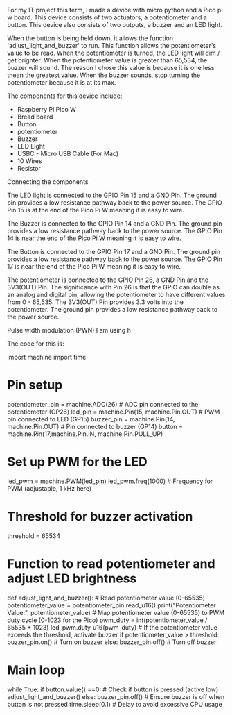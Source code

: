 For my IT project this term, I made a device with micro python and a Pico pi w board. This device consists of two actuators, a potentiometer and a button. This device also consists of two outputs, a buzzer and an LED light.  

When the button is being held down, it allows the function 'adjust_light_and_buzzer' to run. This function allows the potentiometer's value to be read. When the potentiometer is turned, the LED light will dim / get brighter. When the potentiometer value is greater than 65,534, the buzzer will sound. The reason I chose this value is because it is one less thean the greatest value. When the buzzer sounds, stop turning the potentiometer because it is at its max. 

The components for this device include: 
- Raspberry Pi Pico W 
- Bread board 
- Button 
- potentiometer 
- Buzzer 
- LED Light 
- USBC - Micro USB Cable (For Mac) 
- 10 Wires 
- Resistor 

Connecting the components 

The LED light is connected to the GPIO Pin 15 and a GND Pin. The ground pin provides a low resistance pathway back to the power source. The GPIO Pin 15 is at the end of the Pico Pi W meaning it is easy to wire. 

The Buzzer is connected to the GPIO Pin 14 and a GND Pin. The ground pin provides a low resistance pathway back to the power source. The GPIO Pin 14 is near the end of the Pico Pi W meaning it is easy to wire. 

The Button is connected to the GPIO Pin 17 and a GND Pin. The ground pin provides a low resistance pathway back to the power source. The GPIO Pin 17 is near the end of the Pico Pi W meaning it is easy to wire. 

The potentiometer is connected to the GPIO Pin 26, a GND Pin and the 3V3(OUT) Pin. The significance with Pin 26 is that the GPIO can double as an analog and digital pin, allowing the potentiometer to have different values from 0 - 65,535. The 3V3(OUT) Pin provides 3.3 volts into the potentiometer. The ground pin provides a low resistance pathway back to the power source. 

Pulse width modulation (PWN) 
I am using h 

The code for this is: 

import machine 
import time 

# Pin setup 
potentiometer_pin = machine.ADC(26)  # ADC pin connected to the potentiometer (GP26) 
led_pin = machine.Pin(15, machine.Pin.OUT)  # PWM pin connected to LED (GP15) 
buzzer_pin = machine.Pin(14, machine.Pin.OUT)  # Pin connected to buzzer (GP14) 
button = machine.Pin(17,machine.Pin.IN, machine.Pin.PULL_UP) 

# Set up PWM for the LED 
led_pwm = machine.PWM(led_pin) 
led_pwm.freq(1000)  # Frequency for PWM (adjustable, 1 kHz here) 

# Threshold for buzzer activation 
threshold = 65534 

# Function to read potentiometer and adjust LED brightness 
def adjust_light_and_buzzer(): 
    # Read potentiometer value (0-65535) 
    potentiometer_value = potentiometer_pin.read_u16() 
    print("Potentiometer Value:", potentiometer_value) 
    # Map potentiometer value (0-65535) to PWM duty cycle (0-1023 for the Pico) 
    pwm_duty = int(potentiometer_value / 65535 * 1023) 
    led_pwm.duty_u16(pwm_duty) 
    # If the potentiometer value exceeds the threshold, activate buzzer 
    if potentiometer_value > threshold: 
        buzzer_pin.on()  # Turn on buzzer 
    else: 
        buzzer_pin.off()  # Turn off buzzer 

# Main loop 

while True: 
    if button.value() ==0:  # Check if button is pressed (active low) 
        adjust_light_and_buzzer() 
    else: 
        buzzer_pin.off()  # Ensure buzzer is off when button is not pressed 
    time.sleep(0.1)  # Delay to avoid excessive CPU usage 
